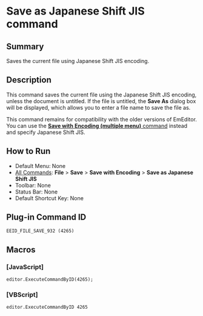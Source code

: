 # Save as Japanese Shift JIS command

## Summary

Saves the current file using Japanese Shift JIS encoding.

## Description

This command saves the current file using the
Japanese Shift JIS encoding, unless the document is untitled. If the file is
untitled, the **Save As** dialog box will be displayed,
which allows you to enter a file name to save the file as.

This command remains for compatibility with the older versions of
EmEditor. You can use the [**Save with** **Encoding (multiple menu)** command](file_save_defined) instead and specify Japanese Shift
JIS.

## How to Run

- Default Menu: None
- [All Commands](../tools/all_commands): **File** \> **Save**
\> **Save with Encoding** \> **Save as Japanese Shift JIS**
- Toolbar: None
- Status Bar: None
- Default Shortcut Key: None

## Plug-in Command ID

```
EEID_FILE_SAVE_932 (4265)
```

## Macros

### \[JavaScript\]

```
editor.ExecuteCommandByID(4265);
```

### \[VBScript\]

```
editor.ExecuteCommandByID 4265
```
